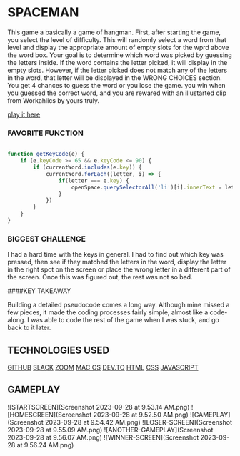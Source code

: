 # SPACEMAN

This game a basically a game of hangman. First, after starting the game, you select the level of difficulty. This will randomly select a word from that level and display the appropriate amount of empty slots for the wprd above the word box. Your goal is to determine which word was picked by guessing the letters inside. If the word contains the letter picked, it will display in the empty slots. However, if the letter picked does not match any of the letters in the word, that letter will be displayed in the WRONG CHOICES section. You get 4 chances to guess the word or you lose the game. you win when you guessed the correct word, and you are rewared with an illustarted clip from Workahlics by yours truly. 

[play it here](https://amayorga7904.github.io/spaceman_project/)

### FAVORITE FUNCTION 

```js

function getKeyCode(e) {
    if (e.keyCode >= 65 && e.keyCode <= 90) {
        if (currentWord.includes(e.key)) {
            currentWord.forEach((letter, i) => {
                if(letter === e.key) {
                    openSpace.querySelectorAll('li')[i].innerText = letter.toUpperCase()
                }
            })
        }
    }
}
```

### BIGGEST CHALLENGE

I had a hard time with the keys in general. I had to find out which key was pressed, then see if they matched the letters in the word, display the letter in the right spot on the screen or place the wrong letter in a different part of the screen. Once this was figured out, the rest was not so bad. 

####KEY TAKEAWAY

Building a detailed pseudocode comes a long way. Although mine missed a few pieces, it made the coding processes fairly simple, almost like a code-along. I was able to code the rest of the game when I was stuck, and go back to it later.

## TECHNOLOGIES USED 
[GITHUB](https://img.shields.io/badge/GitHub-100000?style=for-the-badge&logo=github&logoColor=white)
[SLACK](https://img.shields.io/badge/Slack-4A154B?style=for-the-badge&logo=slack&logoColor=white)
[ZOOM](https://img.shields.io/badge/Zoom-2D8CFF?style=for-the-badge&logo=zoom&logoColor=white)
[MAC OS](https://img.shields.io/badge/mac%20os-000000?style=for-the-badge&logo=apple&logoColor=white)
[DEV.TO](https://img.shields.io/badge/dev.to-0A0A0A?style=for-the-badge&logo=devdotto&logoColor=white)
[HTML](https://img.shields.io/badge/HTML-239120?style=for-the-badge&logo=html5&logoColor=white)
[CSS](https://img.shields.io/badge/CSS-239120?&style=for-the-badge&logo=css3&logoColor=white)
[JAVASCRIPT](https://img.shields.io/badge/JavaScript-F7DF1E?style=for-the-badge&logo=javascript&logoColor=black)

## GAMEPLAY

![STARTSCREEN](Screenshot 2023-09-28 at 9.53.14 AM.png)
![HOMESCREEN](Screenshot 2023-09-28 at 9.52.50 AM.png)
![GAMEPLAY](Screenshot 2023-09-28 at 9.54.42 AM.png)
![LOSER-SCREEN](Screenshot 2023-09-28 at 9.55.09 AM.png)
![ANOTHER-GAMEPLAY](Screenshot 2023-09-28 at 9.56.07 AM.png)
![WINNER-SCREEN](Screenshot 2023-09-28 at 9.56.24 AM.png)